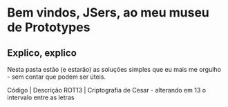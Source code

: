 # Bem vindos, JSers, ao meu museu de Prototypes
## Explico, explico

Nesta pasta estão (e estarão) as soluções simples que eu mais me orgulho - sem contar que podem ser úteis.

Código |  Descrição
ROT13  |  Criptografia de Cesar - alterando em 13 o intervalo entre as letras
